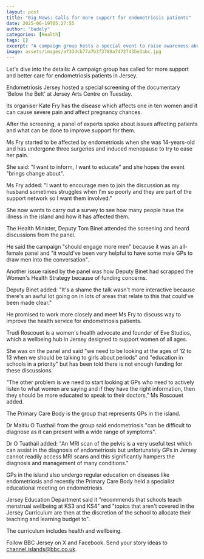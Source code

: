 ```yaml
---
layout: post
title: "Big News: Calls for more support for endometriosis patients"
date: 2025-06-19T05:27:55
author: "badely"
categories: [Health]
tags: []
excerpt: "A campaign group hosts a special event to raise awareness about how the disease affects women."
image: assets/images/a733dcb77a7b3f3789a7472743be3abc.jpg
---
```


Let's dive into the details: A campaign group has called for more support and better care for endometriosis patients in Jersey.

Endometriosis Jersey hosted a special screening of the documentary 'Below the Belt' at Jersey Arts Centre on Tuesday.

Its organiser Kate Fry has the disease which affects one in ten women and it can cause severe pain and affect pregnancy chances.

After the screening, a panel of experts spoke about issues affecting patients and what can be done to improve support for them.

Ms Fry started to be affected by endometriosis when she was 14-years-old and has undergone three surgeries and induced menopause to try to ease her pain.

She said: "I want to inform, I want to educate" and she hopes the event "brings change about".

Ms Fry added: "I want to encourage men to join the discussion as my husband sometimes struggles when I'm so poorly and they are part of the support network so I want them involved."

She now wants to carry out a survey to see how many people have the illness in the island and how it has affected them.

The Health Minister, Deputy Tom Binet attended the screening and heard discussions from the panel.

He said the campaign "should engage more men" because it was an all-female panel and "it would've been very helpful to have some male GPs to draw men into the conversation".

Another issue raised by the panel was how Deputy Binet had scrapped the Women's Health Strategy because of funding concerns.

Deputy Binet added: "It's a shame the talk wasn't more interactive because there's an awful lot going on in lots of areas that relate to this that could've been made clear."

He promised to work more closely and meet Ms Fry to discuss way to improve the health service for endometriosis patients.

Trudi Roscouet is a women's health advocate and founder of Eve Studios, which a wellbeing hub in Jersey designed to support women of all ages.

She was on the panel and said "we need to be looking at the ages of 12 to 13 when we should be talking to girls about periods" and "education in schools in a priority" but has been told there is not enough funding for these discussions.

"The other problem is we need to start looking at GPs who need to actively listen to what women are saying and if they have the right information, then they should be more educated to speak to their doctors," Ms Roscouet added.

The Primary Care Body is the group that represents GPs in the island.

Dr Maitiu O Tuathail from the group said endometriosis "can be difficult to diagnose as it can present with a wide range of symptoms".

Dr O Tuathail added: "An MRI scan of the pelvis is a very useful test which can assist in the diagnosis of endometriosis but unfortunately GPs in Jersey cannot readily access MRI scans and this significantly hampers the diagnosis and management of many conditions."

GPs in the island also undergo regular education on diseases like endometriosis and recently the Primary Care Body held a specialist educational meeting on endometriosis.

Jersey Education Department said it "recommends that schools teach menstrual wellbeing at KS3 and KS4" and "topics that aren't covered in the Jersey Curriculum are then at the discretion of the school to allocate their teaching and learning budget to".

The curriculum includes health and wellbeing.

Follow BBC Jersey on X and Facebook. Send your story ideas to channel.islands@bbc.co.uk.

